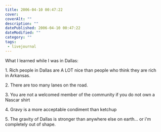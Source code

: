 ```yaml
---
title: 2006-04-10 00:47:22
cover: 
coverAlt: ""
description: ""
datePublished: 2006-04-10 00:47:22
dateModified: ""
category: ""
tags:
 - livejournal
---
```


What I learned while I was in Dallas:

1\. Rich people in Dallas are A LOT nice than people who think they are rich in Arkansas.

2\. There are too many lanes on the road.

3\. You are not a welcomed member of the community if you do not own a Nascar shirt

4\. Gravy is a more acceptable condiment than ketchup

5\. The gravity of Dallas is stronger than anywhere else on earth... or i'm completely out of shape.
